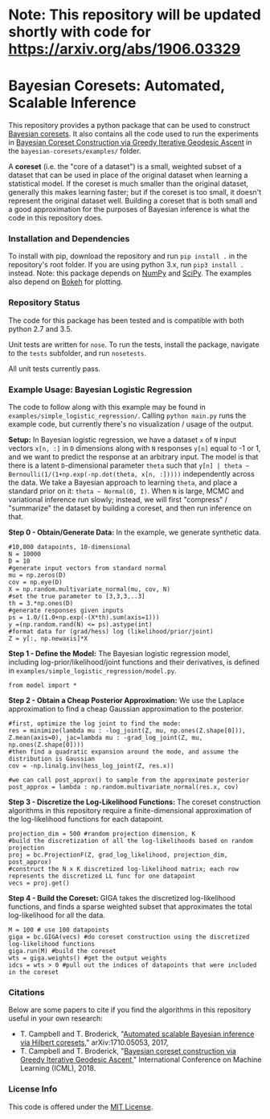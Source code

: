 # Note: This repository will be updated shortly with code for https://arxiv.org/abs/1906.03329

# Bayesian Coresets: Automated, Scalable Inference

This repository provides a python package that can be used to construct [Bayesian coresets](http://arxiv.org/abs/1710.05053). It also contains all the code used to run the experiments in [Bayesian Coreset Construction via Greedy Iterative Geodesic Ascent](https://arxiv.org/abs/1802.01737) in the `bayesian-coresets/examples/` folder.

A **coreset** (i.e. the "core of a dataset") is a small, weighted subset of a dataset that can be used in place of the original dataset when learning a statistical model. If the coreset is much smaller than the original dataset, generally this makes learning faster; but if the coreset is too small, it doesn't represent the original dataset well. Building a coreset that is both small and a good approximation for the purposes of Bayesian inference is what the code in this repository does.

### Installation and Dependencies

To install with pip, download the repository and run `pip install .` in the repository's root folder.
If you are using python 3.x, run `pip3 install .` instead. Note: this package depends on [NumPy](http://www.numpy.org) and [SciPy](https://www.scipy.org).
The examples also depend on [Bokeh](https://bokeh.pydata.org/en/latest) for plotting.

### Repository Status

The code for this package has been tested and is compatible with both python 2.7 and 3.5.

Unit tests are written for `nose`. To run the tests, install the package, navigate to the `tests` subfolder, and run `nosetests`.

All unit tests currently pass. 

### Example Usage: Bayesian Logistic Regression

The code to follow along with this example may be found in `examples/simple_logistic_regression/`. Calling `python main.py` runs the example code, but currently there's no visualization / usage of the output.

**Setup:** In Bayesian logistic regression, we have a dataset `x` of `N` input vectors `x[n, :]` in `D` dimensions along with `N` responses `y[n]` equal to -1 or 1, and we want to predict the response at an arbitrary input. The model is that there is a latent `D`-dimensional parameter `theta` such that `y[n] | theta ~ Bernoulli(1/(1+np.exp(-np.dot(theta, x[n, :]))))` independently across the data. We take a Bayesian approach to learning `theta`, and place a standard prior on it: `theta ~ Normal(0, I)`. When `N` is large, MCMC and variational inference run slowly; instead, we will first "compress" / "summarize" the dataset by building a coreset, and then run inference on that.

**Step 0 - Obtain/Generate Data:** In the example, we generate synthetic data.
```
#10,000 datapoints, 10-dimensional
N = 10000
D = 10
#generate input vectors from standard normal
mu = np.zeros(D)
cov = np.eye(D)
X = np.random.multivariate_normal(mu, cov, N)
#set the true parameter to [3,3,3,..3]
th = 3.*np.ones(D)
#generate responses given inputs
ps = 1.0/(1.0+np.exp(-(X*th).sum(axis=1)))
y =(np.random.rand(N) <= ps).astype(int)
#format data for (grad/hess) log (likelihood/prior/joint)
Z = y[:, np.newaxis]*X

```

**Step 1 - Define the Model:** The Bayesian logistic regression model, including log-prior/likelihood/joint functions and their derivatives, is defined in  `examples/simple_logistic_regression/model.py`. 
```
from model import *
```

**Step 2 - Obtain a Cheap Posterior Approximation:** We use the Laplace approximation to find a cheap Gaussian approximation to the posterior.
```
#first, optimize the log joint to find the mode:
res = minimize(lambda mu : -log_joint(Z, mu, np.ones(Z.shape[0])), Z.mean(axis=0), jac=lambda mu : -grad_log_joint(Z, mu, np.ones(Z.shape[0])))
#then find a quadratic expansion around the mode, and assume the distribution is Gaussian
cov = -np.linalg.inv(hess_log_joint(Z, res.x))

#we can call post_approx() to sample from the approximate posterior
post_approx = lambda : np.random.multivariate_normal(res.x, cov)
```

**Step 3 - Discretize the Log-Likelihood Functions:** The coreset construction algorithms in this repository require a finite-dimensional approximation of the log-likelihood functions for each datapoint.  
```
projection_dim = 500 #random projection dimension, K
#build the discretization of all the log-likelihoods based on random projection
proj = bc.ProjectionF(Z, grad_log_likelihood, projection_dim, post_approx) 
#construct the N x K discretized log-likelihood matrix; each row represents the discretized LL func for one datapoint
vecs = proj.get()
```

**Step 4 - Build the Coreset:** GIGA takes the discretized log-likelihood functions, and finds a sparse weighted subset that approximates the total log-likelihood for all the data.
```
M = 100 # use 100 datapoints
giga = bc.GIGA(vecs) #do coreset construction using the discretized log-likelihood functions
giga.run(M) #build the coreset
wts = giga.weights() #get the output weights
idcs = wts > 0 #pull out the indices of datapoints that were included in the coreset
```

### Citations

Below are some papers to cite if you find the algorithms in this repository useful in your own research:

* T. Campbell and T. Broderick, "[Automated scalable Bayesian inference via Hilbert coresets](http://arxiv.org/abs/1710.05053)," arXiv:1710.05053, 2017,
* T. Campbell and T. Broderick, "[Bayesian coreset construction via Greedy Iterative Geodesic Ascent](https://arxiv.org/abs/1802.01737)," International Conference on Machine Learning (ICML), 2018.

### License Info

This code is offered under the [MIT License](https://opensource.org/licenses/MIT).
